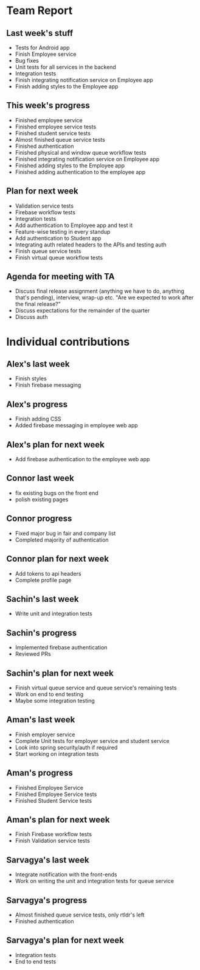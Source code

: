 # Team Report

## Last week's stuff
- Tests for Android app
- Finish Employee service
- Bug fixes
- Unit tests for all services in the backend
- Integration tests
- Finish integrating notification service on Employee app
- Finish adding styles to the Employee app

## This week's progress
- Finished employee service
- Finished employee service tests
- Finished student service tests
- Almost finished queue service tests
- Finished authentication
- Finished physical and window queue workflow tests
- Finished integrating notification service on Employee app
- Finished adding styles to the Employee app
- Finished adding authentication to the employee app

## Plan for next week
- Validation service tests
- Firebase workflow tests
- Integration tests
- Add authentication to Employee app and test it
- Feature-wise testing in every standup
- Add authentication to Student app
- Integrating auth related headers to the APIs and testing auth
- Finish queue service tests
- Finish virtual queue workflow tests

## Agenda for meeting with TA
- Discuss final release assignment (anything we have to do, anything that's pending), interview, wrap-up etc. "Are we expected to work after the final release?"
- Discuss expectations for the remainder of the quarter
- Discuss auth

# Individual contributions

## Alex's last week
- Finish styles
- Finish firebase messaging

## Alex's progress
- Finish adding CSS
- Added firebase messaging in employee web app

## Alex's plan for next week
- Add firebase authentication to the employee web app

## Connor last week
- fix existing bugs on the front end
- polish existing pages

## Connor progress
- Fixed major bug in fair and company list
- Completed majority of authentication

## Connor plan for next week
- Add tokens to api headers
- Complete profile page

## Sachin's last week
- Write unit and integration tests

## Sachin's progress
- Implemented firebase authentication
- Reviewed PRs

## Sachin's plan for next week
- Finish virtual queue service and queue service's remaining tests
- Work on end to end testing
- Maybe some integration testing

## Aman's last week
- Finish employer service
- Complete Unit tests for employer service and student service
- Look into spring security/auth if required
- Start working on integration tests

## Aman's progress
- Finished Employee Service
- Finished Employee Service tests
- Finished Student Service tests

## Aman's plan for next week
- Finish Firebase workflow tests
- Finish Validation service tests

## Sarvagya's last week
- Integrate notification with the front-ends
- Work on writing the unit and integration tests for queue service

## Sarvagya's progress
- Almost finished queue service tests, only rtldr's left
- Finished authentication

## Sarvagya's plan for next week
- Integration tests
- End to end tests
